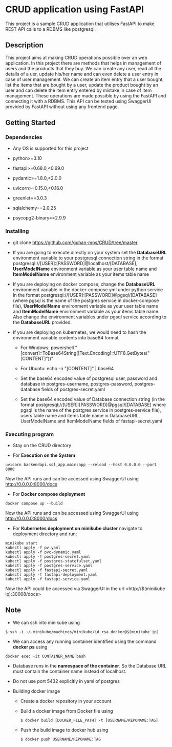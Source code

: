 # CRUD application using FastAPI

This project is a sample CRUD application that utilises FastAPI to make REST API calls to a RDBMS like postgresql.

## Description

This project aims at making CRUD operations possible over an web application. In this project there are methods that helps in management of users and the products that they buy. We can create any user, read all the details of a uer, update his/her name and can even delete a user entry in case of user management. We can create an item entry that a user bought, list the items that are bought by a user, update the  product bought by an user and can delete the item entry entered by mistake in case of item management. These operations are made possible by using the FastAPI and connecting it with a RDBMS. This API can be tested using SwaggerUI provided by FastAPI without using any frontend page.

## Getting Started

### Dependencies

* Any OS is supported for this project

* python>=3.10
* fastapi>=0.68.0,<0.69.0
* pydantic>=1.8.0,<2.0.0
* uvicorn>=0.15.0,<0.16.0
* greenlet==3.0.3
* sqlalchemy==2.0.25
* psycopg2-binary==2.9.9

### Installing

* git clone https://github.com/guhan-mps/CRUD/tree/master

* If you are going to execute directly on your system set the **DatabaseURL** environment variable to your postgresql connection string in the format postgresql://\[USER\]:\[PASSWORD\]@localhost/\[DATABASE\], **UserModelName** environment variable as your user table name and **ItemModelName** environment variable as your items table name
* If you are deploying on docker compose, change the **DatabaseURL** environment variable in the docker-compose.yml under python service in the format postgresql://\[USER\]:\[PASSWORD\]@pgsql/\[DATABASE\] (where pgsql is the  name of the postgres service in docker-compose file), **UserModelName** environment variable as your user table name and **ItemModelName** environment variable as your items table name. Also change the environment variables under pgsql service according to the **DatabaseURL** provided.
* If you are deploying on kubernetes, we would need to hash the environment variable contents into base64 format
    - For Windows: powershell \"\[convert\]::ToBase64String\(\[Text.Encoding\]::UTF8.GetBytes\(\"\[CONTENT\]\"\)\)\"

    - For Ubuntu: echo -n \"\[CONTENT\]\" | base64
    - Set the base64 encoded value of postgresql user, password and database in postgres-username, postgres-password, postgres-database fields of postgres-secret.yaml
    - Set the base64 encoded value of Database connection string (in the format postgresql://\[USER\]:\[PASSWORD\]@pgsql/\[DATABASE\] where pgsql is the  name of the postgres service in  postgres-service file), users table name and items table name in DatabaseURL, UserModelName and ItemModelName fields of fastapi-secret.yaml

### Executing program
* Stay on the CRUD directory

* For **Execution on the System** 
```
uvicorn backendapi.sql_app.main:app --reload --host 0.0.0.0 --port 8000
```
Now the API runs and can be accessed using SwaggerUI using <http://0.0.0.0:8000/docs>
* For **Docker compose deployment**
```
docker compose up --build
```
Now the API runs and can be accessed using SwaggerUI using <http://0.0.0.0:8000/docs>

* For **Kubernetes deployment on minikube cluster** navigate to deployment directory and run:
```
minikube start
kubectl apply -f pv.yaml
kubectl apply -f pvc-dynamic.yaml
kubectl apply -f postgres-secret.yaml
kubectl apply -f postgres-statefulset.yaml
kubectl apply -f postgres-service.yaml
kubectl apply -f fastapi-secret.yaml
kubectl apply -f fastapi-deployment.yaml
kubectl apply -f fastapi-service.yaml
```
Now the API could be accessed via SwaggerUI in the url <http://\$\(minikube ip\):30008/docs>

## Note
* We can ssh into minikube using 
```
$ ssh -i ~/.minikube/machines/minikube/id_rsa docker@$(minikube ip)
```
* We can access any running container identified using the command **docker ps** using
```
docker exec -it CONTAINER_NAME bash
```
* Database runs in the **namespace of the container**. So the Database URL must contain the container name instead of localhost.

* Do not use port 5432 explicitly in yaml of postgres
* Building docker image
    - Create a docker repository in your account
    
    - Build a docker image from Docker file using
        ```
        $ docker build [DOCKER_FILE_PATH] -t [USERNAME/REPONAME:TAG]
        ``` 
    - Push the build image to docker hub using 
        ```
        $ docker push USERNAME/REPONAME:TAG
        ```